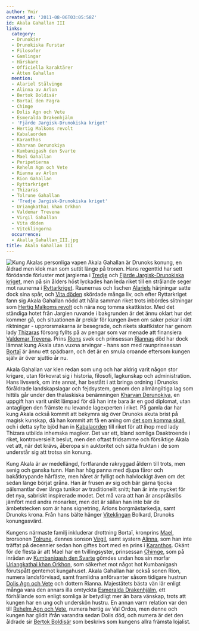 ```yaml
---
author: Ymir
created_at: '2011-08-06T03:05:58Z'
id: Akala Gahallan III
links:
  category:
  - Drunokier
  - Drunokiska Furstar
  - Filosofer
  - Gamlingar
  - Härskare
  - Officiella karaktärer
  - Ätten Gahallan
  mention:
  - Alariel Stålvinge
  - Alinna av Arlon
  - Bertok Boldisár
  - Bortaï den Fagra
  - Chimge
  - Dolis Agn och Vete
  - Esmeralda Drakenhjälm
  - 'Fjärde Jargisk-Drunokiska kriget'
  - Hertig Malkoms revolt
  - Kabalaorden
  - Karanthos
  - Kharvan Derunokiya
  - Kumbanigash den Svarte
  - Mael Gahallan
  - Peripetierna
  - Rehelm Agn och Vete
  - Rianna av Arlon
  - Rion Gahallan
  - Ryttarkriget
  - Thizaras
  - Tolrune Gahallan
  - 'Tredje Jargisk-Drunokiska kriget'
  - Uriangkathai khan Orkhon
  - Valdemar Trevena
  - Virgil Gahallan
  - Vita döden
  - Viteklingorna
  occurrence:
  - Akalla_Gahallan_III.jpg
title: Akala Gahallan III
---
```


![Kung Akalas personliga vapen] Akala Gahallan är Drunoks konung, en åldrad men klok man som suttit
länge på tronen. Hans regenttid har sett förödande förluster mot jargierna i [Tredje] och [Fjärde
Jargisk-Drunokiska kriget], men på sin ålders höst lyckades han leda riket till en strålande seger
mot raunerna i [Ryttarkriget]. Raunernas och lischen [Alariels] härjningar satte dock sina spår, och
[Vita döden] skördade många liv, och efter Ryttarkriget fann sig Akala Gahallan nödd att hålla
samman riket trots inbördes slitningar som [Hertig Malkoms revolt] och nära nog tomma skattkistor.
Med det ständiga hotet från Jargien ruvande i bakgrunden är det ännu oklart hur det kommer gå, och
situationen är prekär för kungen även om saker pekar i rätt riktningar - upprorsmakarna är
besegrade, och rikets skattkistor har genom lady [Thizaras] försorg fyllts på av pengar som var
menade att finansiera [Valdemar Trevena]. Prins [Rions] svek och prinsessan [Riannas] död har dock
lämnat kung Akala utan vuxna arvingar - hans son med raunprinsessan [Bortaï] är ännu ett spädbarn,
och det är en smula oroande eftersom kungen själv är över sjuttio år nu.

Akala Gahallan var klen redan som ung och har aldrig varit någon stor krigare, utan förkovrat sig i
historia, filosofi, lagkunskap och administration. Hans livsverk, om inte annat, har bestått i att
bringa ordning i Drunoks föråldrade landskapslagar och fejdsystem, genom den allmängiltiga lag som
hittils går under den thalaskiska benämningen [Kharvan Derunokiya], en uppgift han varit unikt
lämpad för då han inte bara är en god diplomat, utan antagligen den främste nu levande lagexperten i
riket. På gamla dar har kung Akala också kommit att bekymra sig över Drunoks akuta brist på magisk
kunskap, då han kommit att få en aning om [det som komma skall], och i detta syfte bjöd han in
[Kabalaorden] till riket för att ihop med lady Thizara utbilda inhemska magiker. Det var ett, bland
somliga Daaktroende i riket, kontroversiellt beslut, men den oftast fridsamme och försiktige Akala
vet att, när det krävs, åberopa sin auktoritet och sätta fruktan i de som understår sig att trotsa
sin konung.

Kung Akala är av medellängd, fortfarande rakryggad åldern till trots, men senig och ganska tunn. Han
har hög panna med djupa fåror och bakåtkrypande hårfäste, men håret är fylligt och halvlockigt även
om det sedan länge börjat gråna. Han är frusen av sig och bär gärna tjocka pälsmantlar över långa
tunikor av traditionellt snitt; han är inte mycket för det nya, sabriskt inspirerade modet. Det må
vara att han är anspråkslös jämfört med andra monarker, men det är sällan han inte bär de
ämbetstecken som är hans signetring, Arlons borgmästarkedja, samt Drunoks krona. Från hans bälte
hänger [Viteklingan] Bolkard, Drunoks konungasvärd.

Kungens närmaste familj inkluderar drottning Bortaï, kronprins [Mael], brorsonen [Tolrune], dennes
sonson [Virgil], samt systern [Alinna], som han inte träffat på decennier sedan hon giftes bort med
en prins i [Karanthos]. Okänt för de flesta är att Mael har en tvillingsyster, prinsessan [Chimge],
som på inrådan av [Kumbanigash den Svarte] gömdes undan hos sin morfar [Uriangkathai khan Orkhon],
som säkerhet mot något hot Kumbanigash förutspått gentemot kungahuset. Akala Gahallan har också
sonen Rion, numera landsförvisad, samt framlidna anförvanter såsom tidigare hustrun [Dolis Agn och
Vete] och dottern Rianna. Majestätets bästa vän lär enligt många vara den annars illa omtyckta
[Esmeralda Drakenhjälm], ett förhållande som enligt somliga är betydligt mer än bara vänskap, trots
att kungen har en ung och underskön hustru. En annan varm relation var den till [Rehelm Agn och
Vete], numera hertig av Val Ordos, men denne och kungen har glidit ifrån varandra sedan Dolis död,
och numera är det den åldrade sir [Bertok Boldisár] som beskrivs som kungens allra främsta lojalist.

  [Kung Akalas personliga vapen]: Akalla_Gahallan_III.jpg "Kung Akalas personliga vapen"
  [Tredje]: Tredje_Jargisk-Drunokiska_kriget
  [Fjärde Jargisk-Drunokiska kriget]: Fjärde_Jargisk-Drunokiska_kriget
  [Ryttarkriget]: Ryttarkriget
  [Alariels]: Alariel_Stålvinge
  [Vita döden]: Vita_döden
  [Hertig Malkoms revolt]: Hertig_Malkoms_revolt
  [Thizaras]: Thizaras
  [Valdemar Trevena]: Valdemar_Trevena
  [Rions]: Rion_Gahallan
  [Riannas]: Rianna_av_Arlon
  [Bortaï]: Bortaï_den_Fagra
  [Kharvan Derunokiya]: Kharvan_Derunokiya
  [det som komma skall]: Peripetierna
  [Kabalaorden]: Kabalaorden
  [Viteklingan]: Viteklingorna
  [Mael]: Mael_Gahallan
  [Tolrune]: Tolrune_Gahallan
  [Virgil]: Virgil_Gahallan
  [Alinna]: Alinna_av_Arlon
  [Karanthos]: Karanthos
  [Chimge]: Chimge
  [Kumbanigash den Svarte]: Kumbanigash_den_Svarte
  [Uriangkathai khan Orkhon]: Uriangkathai_khan_Orkhon
  [Dolis Agn och Vete]: Dolis_Agn_och_Vete
  [Esmeralda Drakenhjälm]: Esmeralda_Drakenhjälm
  [Rehelm Agn och Vete]: Rehelm_Agn_och_Vete
  [Bertok Boldisár]: Bertok_Boldisár